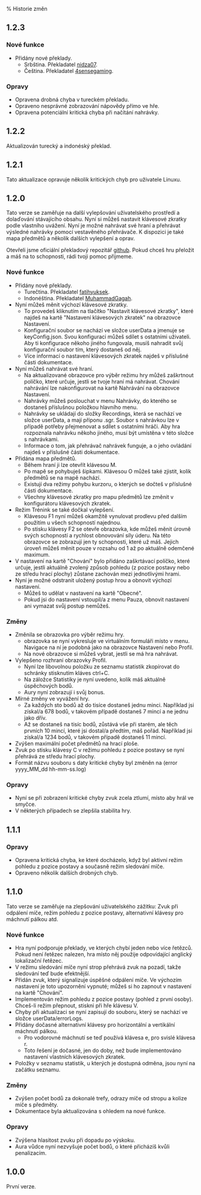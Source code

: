 % Historie změn

## 1.2.3

### Nové funkce

- Přidány nové překlady.
   - Srbština. Překladatel [nidza07](https://github.com/nidza07).
   - Čeština. Překladatel [4sensegaming](https://github.com/4sensegaming).

### Opravy

- Opravena drobná chyba v tureckém překladu.
- Opraveno nesprávné zobrazování nápovědy přímo ve hře.
- Opravena potenciální kritická chyba při načítání nahrávky.

## 1.2.2

Aktualizován turecký a indonéský překlad.

## 1.2.1

Tato aktualizace opravuje několik kritických chyb pro uživatele Linuxu.

## 1.2.0

Tato verze se zaměřuje na další vylepšování uživatelského prostředí a dolaďování
stávajícího obsahu. Nyní si můžeš nastavit klávesové zkratky podle vlastního
uvážení. Nyní je možné nahrávat své hraní a přehrávat výsledné nahrávky pomocí
vestavěného přehrávače. K dispozici je také mapa předmětů a několik dalších
vylepšení a oprav.

Otevřeli jsme oficiální překladový repozitář
[github](https://github.com/sooslandia/translations). Pokud chceš hru přeložit a
máš na to schopnosti, rádi tvoji pomoc přijmeme.

### Nové funkce

- Přidány nové překlady.
   - Turečtina. Překladatel [fatihyuksek](https://github.com/fatihyuksek1).
   - Indonéština. Překladatel [MuhammadGagah](https://github.com/MuhammadGagah).
- Nyní můžeš měnit výchozí klávesové zkratky.
   - To provedeš kliknutím na tlačítko "Nastavit klávesové zkratky", které najdeš na
kartě "Nastavení klávesových zkratek" na obrazovce Nastavení.
   - Konfigurační soubor se nachází ve složce userData a jmenuje se keyConfig.json.
Svou konfiguraci můžeš sdílet s ostatními uživateli. Aby ti konfigurace někoho
jiného fungovala, musíš nahradit svůj konfigurační soubor tím, který dostaneš od
něj.
   - Více informací o nastavení klávesových zkratek najdeš v příslušné části
dokumentace.
- Nyní můžeš nahrávat své hraní.
   - Na aktualizované obrazovce pro výběr režimu hry můžeš zaškrtnout políčko, které
určuje, jestli se tvoje hraní má nahrávat. Chování nahrávání lze
nakonfigurovat na kartě Nahrávání na obrazovce Nastavení.
   - Nahrávky můžeš poslouchat v menu Nahrávky, do kterého se dostaneš příslušnou
položkou hlavního menu.
   - Nahrávky se ukládají do složky Recordings, která se nachází ve složce userData,
a mají příponu .sgr. Soubor s nahrávkou lze v případě potřeby přejmenovat a
sdílet s ostatními hráči. Aby hra rozpoznala nahrávku někoho jiného, musí být
umístěna v této složce s nahrávkami.
   - Informace o tom, jak přehrávač nahrávek funguje, a o jeho ovládání najdeš v
příslušné části dokumentace.
- Přidána mapa předmětů.
   - Během hraní ji lze otevřít klávesou M.
   - Po mapě se pohybuješ šipkami. Klávesou O můžeš také zjistit, kolik předmětů se
na mapě nachází.
   - Existují dva režimy pohybu kurzoru, o kterých se dočteš v příslušné části
dokumentace.
   - Všechny klávesové zkratky pro mapu předmětů lze změnit v konfigurátoru
klávesových zkratek.
- Režim Trénink se také dočkal vylepšení.
   - Klávesou F1 nyní můžeš okamžitě vynulovat prodlevu před dalším použitím u všech
schopností najednou.
   - Po stisku klávesy F2 se otevře obrazovka, kde můžeš měnit úrovně svých
schopností a rychlost obnovování síly úderu. Na této obrazovce se zobrazují
jen ty schopnosti, které už máš. Jejich úroveň můžeš měnit pouze v rozsahu od 1
až po aktuálně odemčené maximum.
- V nastavení na kartě "Chování" bylo přidáno zaškrtávací políčko, které určuje,
jestli aktuálně zvolený způsob pohledu (z pozice postavy nebo ze středu hrací
plochy) zůstane zachován mezi jednotlivými hrami.
- Nyní je možné odstranit uložený postup hrou a obnovit výchozí nastavení.
   - Můžeš to udělat v nastavení na kartě "Obecné".
   - Pokud jsi do nastavení vstoupil/a z menu Pauza, obnovit nastavení ani vymazat
svůj postup nemůžeš.

### Změny

- Změnila se obrazovka pro výběr režimu hry.
   - obrazovka se nyní vykresluje ve virtuálním formuláři místo v menu. Navigace na
ní je podobná jako na obrazovce Nastavení nebo Profil.
   - Na nové obrazovce si můžeš vybrat, jestli se má hra nahrávat.
- Vylepšeno rozhraní obrazovky Profil.
   - Nyní lze libovolnou položku ze seznamu statistik zkopírovat do schránky
stisknutím kláves ctrl+C.
   - Na záložce Statistiky je nyní uvedeno, kolik máš aktuálně úspěchových bodů.
   - Aury nyní zobrazují i svůj bonus.
- Mírné změny ve vyvážení hry.
   - Za každých sto bodů až do tisíce dostaneš jednu minci. Například jsi získal/a
678 bodů, v takovém případě dostaneš 7 mincí a ne jednu jako dřív.
   - Až se dostaneš na tisíc bodů, zůstává vše při starém, ale těch prvních 10
mincí, které jsi dostal/a předtím, máš pořád. Například jsi získal/a 1234
bodů, v takovém případě dostaneš 11 mincí.
- Zvýšen maximální počet předmětů na hrací ploše.
- Zvuk po stisku klávesy C v režimu pohledu z pozice postavy se nyní přehrává ze
středu hrací plochy.
- Formát názvu souboru s daty kritické chyby byl změněn na (error yyyy_MM_dd
hh-mm-ss.log)

### Opravy

- Nyní se při zobrazení kritické chyby zvuk zcela ztlumí, místo aby hrál ve
smyčce.
- V některých případech se zlepšila stabilita hry.

## 1.1.1

### Opravy

- Opravena kritická chyba, ke které docházelo, když byl aktivní režim pohledu z
pozice postavy a současně režim sledování míče.
- Opraveno několik dalších drobných chyb.

## 1.1.0

Tato verze se zaměřuje na zlepšování uživatelského zážitku: Zvuk při odpálení
míče, režim pohledu z pozice postavy, alternativní klávesy pro máchnutí pálkou
atd.

### Nové funkce

- Hra nyní podporuje překlady, ve kterých chybí jeden nebo více řetězců. Pokud
není řetězec nalezen, hra místo něj použije odpovídající anglický lokalizační
řetězec.
- V režimu sledování míče nyní strop přehrává zvuk na pozadí, takže sledování teď
bude efektnější.
- Přidán zvuk, který signalizuje úspěšné odpálení míče. Ve výchozím nastavení je
toto upozornění vypnuté; můžeš si ho zapnout v nastavení na kartě "Chování".
- Implementován režim pohledu z pozice postavy (pohled z první osoby). Chceš-li
režim přepnout, stiskni při hře klávesu V.
- Chyby při aktualizaci se nyní zapisují do souboru, který se nachází ve složce
userData/errorLogs.
- Přidány dočasné alternativní klávesy pro horizontální a vertikální máchnutí
pálkou.
   - Pro vodorovné máchnutí se teď používá klávesa e, pro svislé klávesa r.
   - Toto řešení je dočasné, jen do doby, než bude implementováno nastavení
vlastních klávesových zkratek.
- Položky v seznamu statistik, u kterých je dostupná odměna, jsou nyní na začátku
seznamu.

### Změny

- Zvýšen počet bodů za dokonalé trefy, odrazy míče od stropu a kolize míče s
předměty.
- Dokumentace byla aktualizována s ohledem na nové funkce.

### Opravy

- Zvýšena hlasitost zvuku při dopadu po výskoku.
- Aura vůdce nyní nezvyšuje počet bodů, o které přicházíš kvůli penalizacím.

## 1.0.0

První verze.
